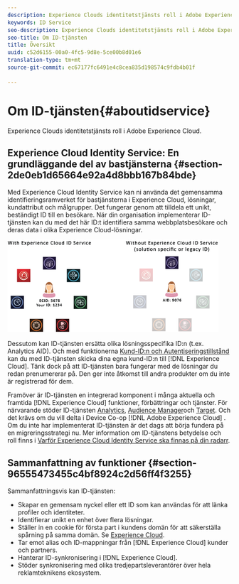 ```yaml
---
description: Experience Clouds identitetstjänsts roll i Adobe Experience Cloud.
keywords: ID Service
seo-description: Experience Clouds identitetstjänsts roll i Adobe Experience Cloud.
seo-title: Om ID-tjänsten
title: Översikt
uuid: c52d6155-00a0-4fc5-9d8e-5ce00b8d01e6
translation-type: tm+mt
source-git-commit: ec67177fc6491e4c8cea835d198574c9fdb4b01f

---
```



# Om ID-tjänsten{#aboutidservice}

Experience Clouds identitetstjänsts roll i Adobe Experience Cloud.

<!--
mcvid-functionality.xml
-->

## Experience Cloud Identity Service: En grundläggande del av bastjänsterna {#section-2de0eb1d65664e92a4d8bbb167b84bde}

Med Experience Cloud Identity Service kan ni använda det gemensamma identifieringsramverket för bastjänsterna i Experience Cloud, lösningar, kundattribut och målgrupper. Det fungerar genom att tilldela ett unikt, beständigt ID till en besökare. När din organisation implementerar ID-tjänsten kan du med det här ID:t identifiera samma webbplatsbesökare och deras data i olika Experience Cloud-lösningar.

![](assets/ecid-new.png)

Dessutom kan ID-tjänsten ersätta olika lösningsspecifika ID:n (t.ex. Analytics AID). Och med funktionerna [Kund-ID:n och Autentiseringstillstånd](../reference/authenticated-state.md) kan du med ID-tjänsten skicka dina egna kund-ID:n till [!DNL Experience Cloud]. Tänk dock på att ID-tjänsten bara fungerar med de lösningar du redan prenumererar på. Den ger inte åtkomst till andra produkter om du inte är registrerad för dem.

Framöver är ID-tjänsten en integrerad komponent i många aktuella och framtida [!DNL Experience Cloud] funktioner, förbättringar och tjänster. För närvarande stöder ID-tjänsten [Analytics](http://www.adobe.com/marketing-cloud/web-analytics.html), [Audience Manager](http://www.adobe.com/marketing-cloud/data-management-platform.html)och [Target](http://www.adobe.com/marketing-cloud/testing-targeting.html). Och det krävs om du vill delta i Device Co-op [!DNL Adobe Experience Cloud] . Om du inte har implementerat ID-tjänsten är det dags att börja fundera på en migreringsstrategi nu. Mer information om ID-tjänstens betydelse och roll finns i [Varför Experience Cloud Identity Service ska finnas på din radarr](http://blogs.adobe.com/digitalmarketing/analytics/why-new-adobe-marketing-cloud-id-service-should-be-on-your-radar/).

## Sammanfattning av funktioner {#section-96555473455c4bf8924c2d56ff4f3255}

Sammanfattningsvis kan ID-tjänsten:

* Skapar en gemensam nyckel eller ett ID som kan användas för att länka profiler och identiteter.
* Identifierar unikt en enhet över flera lösningar.
* Ställer in en cookie för första part i kundens domän för att säkerställa spårning på samma domän. Se [Experience Cloud](../introduction/cookies.md).
* Tar emot alias och ID-mappningar från [!DNL Experience Cloud] kunder och partners.
* Hanterar ID-synkronisering i [!DNL Experience Cloud].
* Stöder synkronisering med olika tredjepartsleverantörer över hela reklamteknikens ekosystem.
